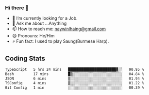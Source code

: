 ### Hi there 👋

- 🔭 I’m currently looking for a Job.
- 💬 Ask me about ...Anything
- 📫 How to reach me: naywinlhaing@gmail.com
- 😄 Pronouns: He/Him
- ⚡ Fun fact: I used to play Saung(Burmese Harp).


## Coding Stats
<!--START_SECTION:waka-->

```txt
TypeScript   5 hrs 24 mins   ██████████████████████▓░░   90.95 %
Bash         17 mins         █▒░░░░░░░░░░░░░░░░░░░░░░░   04.84 %
JSON         6 mins          ▒░░░░░░░░░░░░░░░░░░░░░░░░   01.94 %
TSConfig     4 mins          ▒░░░░░░░░░░░░░░░░░░░░░░░░   01.22 %
Git Config   1 min           ░░░░░░░░░░░░░░░░░░░░░░░░░   00.39 %
```

<!--END_SECTION:waka-->
